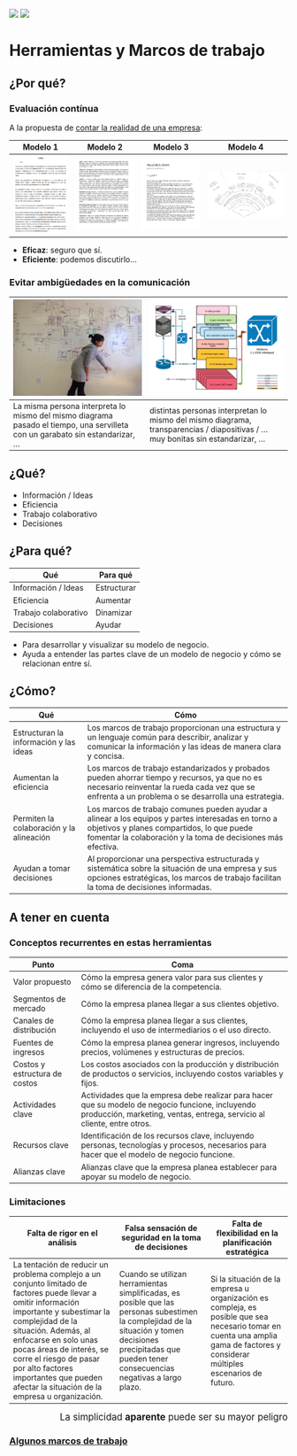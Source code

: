 [![](https://img.shields.io/badge/-Tabla_de_contenidos-000?style=flat&logo=Emlakjet&logoColor=red)](./README.md)
[![](https://img.shields.io/badge/-Inicio%20de%20cap%C3%ADtulo-000?style=flat&logo=Acclaim&logoColor=red)](./t01-00-00-modelosDeNegocioInnovacion.md)

# Herramientas y Marcos de trabajo

## ¿Por qué?

### Evaluación contínua

A la propuesta de [contar la realidad de una empresa](/docs/02-modeloDeNegocio.md):

Modelo 1|Modelo 2|Modelo 3|Modelo 4|
-|-|-|-
![](../images/MdN_ABnB_001.png)|![](../images/MdN_HealthyBites_001.png)|![](../images/MdN_ORAN_001.png)|![](../images/modeloNegocioMMV-2009.png)

- **Eficaz**: seguro que sí.
- **Eficiente**: podemos discutirlo...

### Evitar ambigüedades en la comunicación

|![](/images/manualMal.jpg)|![](/images/pptMal.png)|
|-|-|
|La misma persona interpreta lo mismo del mismo diagrama pasado el tiempo, una servilleta con un garabato sin estandarizar, …​|distintas personas interpretan lo mismo del mismo diagrama, transparencias / diapositivas / …​ muy bonitas sin estandarizar, …​|

## ¿Qué?

- Información / Ideas
- Eficiencia
- Trabajo colaborativo
- Decisiones


## ¿Para qué?

Qué|Para qué
-|-
Información / Ideas|Estructurar
Eficiencia|Aumentar
Trabajo colaborativo|Dinamizar
Decisiones|Ayudar

- Para desarrollar y visualizar su modelo de negocio. 
- Ayuda a entender las partes clave de un modelo de negocio y cómo se relacionan entre sí.

## ¿Cómo?
Qué|Cómo
-|-
Estructuran la información y las ideas|Los marcos de trabajo proporcionan una estructura y un lenguaje común para describir, analizar y comunicar la información y las ideas de manera clara y concisa.
Aumentan la eficiencia|Los marcos de trabajo estandarizados y probados pueden ahorrar tiempo y recursos, ya que no es necesario reinventar la rueda cada vez que se enfrenta a un problema o se desarrolla una estrategia.
Permiten la colaboración y la alineación|Los marcos de trabajo comunes pueden ayudar a alinear a los equipos y partes interesadas en torno a objetivos y planes compartidos, lo que puede fomentar la colaboración y la toma de decisiones más efectiva.
Ayudan a tomar decisiones|Al proporcionar una perspectiva estructurada y sistemática sobre la situación de una empresa y sus opciones estratégicas, los marcos de trabajo facilitan la toma de decisiones informadas.

## A tener en cuenta

### Conceptos recurrentes en estas herramientas

Punto|Coma
-|-
Valor propuesto|Cómo la empresa genera valor para sus clientes y cómo se diferencia de la competencia.
Segmentos de mercado|Cómo la empresa planea llegar a sus clientes objetivo.
Canales de distribución|Cómo la empresa planea llegar a sus clientes, incluyendo el uso de intermediarios o el uso directo.
Fuentes de ingresos|Cómo la empresa planea generar ingresos, incluyendo precios, volúmenes y estructuras de precios.
Costos y estructura de costos|Los costos asociados con la producción y distribución de productos o servicios, incluyendo costos variables y fijos.
Actividades clave|Actividades que la empresa debe realizar para hacer que su modelo de negocio funcione, incluyendo producción, marketing, ventas, entrega, servicio al cliente, entre otros.
Recursos clave|Identificación de los recursos clave, incluyendo personas, tecnologías y procesos, necesarios para hacer que el modelo de negocio funcione.
Alianzas clave|Alianzas clave que la empresa planea establecer para apoyar su modelo de negocio.

### Limitaciones

|Falta de rigor en el análisis|Falsa sensación de seguridad en la toma de decisiones|Falta de flexibilidad en la planificación estratégica|
-|-|-
La tentación de reducir un problema complejo a un conjunto limitado de factores puede llevar a omitir información importante y subestimar la complejidad de la situación. Además, al enfocarse en solo unas pocas áreas de interés, se corre el riesgo de pasar por alto factores importantes que pueden afectar la situación de la empresa u organización.|Cuando se utilizan herramientas simplificadas, es posible que las personas subestimen la complejidad de la situación y tomen decisiones precipitadas que pueden tener consecuencias negativas a largo plazo.|Si la situación de la empresa u organización es compleja, es posible que sea necesario tomar en cuenta una amplia gama de factores y considerar múltiples escenarios de futuro. 

<div align=right>

<big>La simplicidad **aparente** puede ser su mayor peligro</big>

</div>

### [Algunos marcos de trabajo](t01-02-03-algunosMarcos.md)
